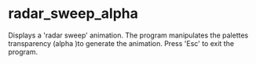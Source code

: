 radar_sweep_alpha
=================

Displays a 'radar sweep' animation. The program manipulates the palettes
transparency (alpha )to generate the animation.  Press 'Esc' to exit the
program.

